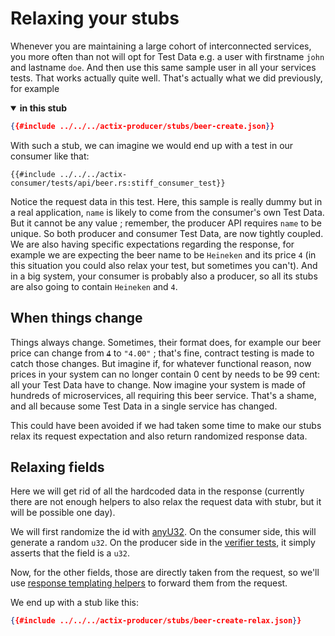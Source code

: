 # Relaxing your stubs

Whenever you are maintaining a large cohort of interconnected services, you more often than not will opt for Test Data
e.g. a user with firstname `john` and lastname `doe`. And then use this same sample user in all your services tests.
That works actually quite well. That's actually what we did previously, for example

<details open="true">
<summary><b>in this stub</b></summary>

```json
{{#include ../../../actix-producer/stubs/beer-create.json}}
```

</details>

With such a stub, we can imagine we would end up with a test in our consumer like that:

```rust,no_run,noplayground
{{#include ../../../actix-consumer/tests/api/beer.rs:stiff_consumer_test}}
```

Notice the request data in this test. Here, this sample is really dummy but in a real application, `name` is likely to
come from the consumer's own Test Data. But it cannot be any value ; remember, the producer API requires `name` to be
unique. So both producer and consumer Test Data, are now tightly coupled. We are also having specific expectations
regarding the response, for example we are expecting the beer name to be `Heineken` and its price `4` (in this situation
you could also relax your test, but sometimes you can't). And in a big system, your consumer is probably also a
producer, so all its stubs are also going to contain `Heineken` and `4`.

## When things change

Things always change. Sometimes, their format does, for example our beer price can change from ~~`4`~~ to `"4.00"` ;
that's fine, contract testing is made to catch those changes. But imagine if, for whatever functional reason, now prices
in your system can no longer contain 0 cent by needs to be 99 cent: all your Test Data have to change. Now imagine your
system is made of hundreds of microservices, all requiring this beer service. That's a shame, and all because some Test
Data in a single service has changed.

This could have been avoided if we had taken some time to make our stubs relax its request expectation and also return
randomized response data.

## Relaxing fields

Here we will get rid of all the hardcoded data in the response (currently there are not enough helpers to also relax
the request data with stubr, but it will be possible one day).

We will first randomize the id with [anyU32](../stubs/response.md#relaxed-field). On the consumer side, this will
generate a random `u32`. On the producer side in the [verifier tests](producer.md#verify), it simply asserts that the
field is a `u32`.  

Now, for the other fields, those are directly taken from the request, so we'll
use [response templating helpers](../stubs/response.md#response-templating) to forward them from the request.  

We end up with a stub like this:

```json
{{#include ../../../actix-producer/stubs/beer-create-relax.json}}
```
